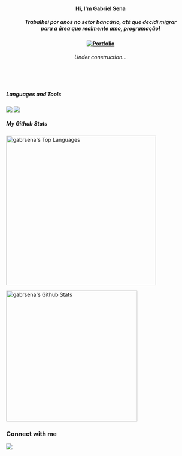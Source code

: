 <h4 align="center">Hi, I'm Gabriel Sena<h4>

<div align="center"> <h5>Trabalhei por anos no setor bancário, até que decidi migrar<br> para a área que realmente amo, programação!</h5>
</div>

<div align="center">
 
[![Portfolio](https://img.shields.io/badge/portfolio-2e2e2e?style=for-the-badge)](https://senadeveloper.vercel.app/)

</div>
 <h6 align="center">Under construction...<h6>


<br>

##### Languages and Tools
  
   <a href="https://skillicons.dev">
     <img src="https://skillicons.dev/icons?i=js,html,css" />
  </a>
 
   <a href="https://skillicons.dev">
    <img src="https://skillicons.dev/icons?i=linux,bash,vscode,git,github" />
  </a>
 
  <br/>
 
                    


##### My Github Stats

<p align="left">
  <a href="https://github.com/SubhamRaoniar28/github-readme-stats"><img alt="gabrsena's Top Languages" src="https://github-readme-stats.vercel.app/api/top-langs/?username=gabrsena&langs_count=8&count_private=true&layout=compact&theme=blueberry" width="400" /></a>
  </p>
  <p align="left">
 <a href="https://github.com/gabrsena/github-readme-stats"><img alt="gabrsena's Github Stats" src="https://github-readme-stats.vercel.app/api?username=gabrsena&show_icons=true&hide=issues,&count_private=true&theme=blueberry" width="350" /></a>
</p>

### Connect with me

<p align="left">
  <a href="https://www.linkedin.com/in/0xgabrielsena" target="_blank"><img src="https://img.icons8.com/fluent/48/000000/linkedin.png"/></a>
</p> 
